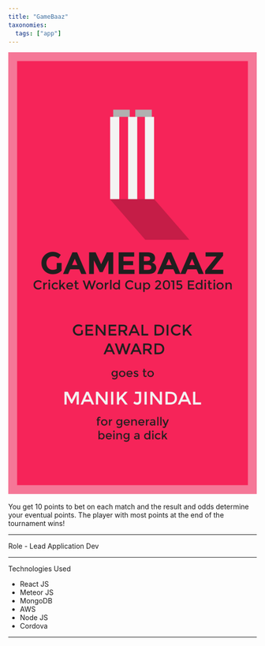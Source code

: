 ```yaml
---
title: "GameBaaz"
taxonomies: 
  tags: ["app"]
---
```


<center><img src="/images/gb2.png"/></center>

You get 10 points to bet on each match and the result and odds determine your eventual points. The player with most points at the end of the tournament wins!

---
Role - Lead Application Dev

---

Technologies Used

- React JS
- Meteor JS
- MongoDB
- AWS
- Node JS
- Cordova

---
